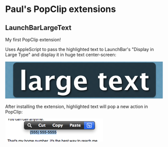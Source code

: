 Paul's PopClip extensions
=================

LaunchBarLargeText
------------------

My first PopClip extension!

Uses AppleScript to pass the highlighted text to LaunchBar's "Display in Large Type" and display it in huge text center-screen:

![alt text](docs/LargeTextFromLaunchBar.png "large type, according to LaunchBar")

After installing the extension, highlighted text will pop a new action in PopClip:

![alt text](docs/PopClipMenu.png "New PopClip action for Large Type")



